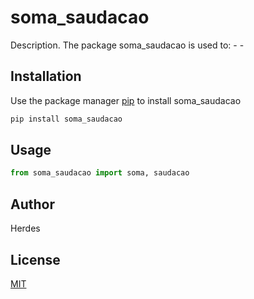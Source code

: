 # soma_saudacao

Description. 
The package soma_saudacao is used to:
	- 
	-

## Installation

Use the package manager [pip](https://pip.pypa.io/en/stable/) to install soma_saudacao

```bash
pip install soma_saudacao
```

## Usage

```python
from soma_saudacao import soma, saudacao
```

## Author
Herdes

## License
[MIT](https://choosealicense.com/licenses/mit/)